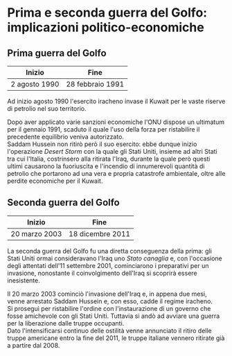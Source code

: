 # Prima e seconda guerra del Golfo: implicazioni politico-economiche

## Prima guerra del Golfo

| Inizio | Fine |
| :-: | :-: |
| 2 agosto 1990 | 28 febbraio 1991 |

Ad inizio agosto 1990 l'esercito iracheno invase il Kuwait per le vaste riserve
di petrolio nel suo territorio.

Dopo aver applicato varie sanzioni economiche l'ONU dispose un ultimatum per il
gennaio 1991, scaduto il quale l'uso della forza per ristabilire il precedente
equilibrio veniva autorizzato.\
Saddam Hussein non ritirò però il suo esercito: ebbe dunque inizio l'operazione
*Desert Storm* con la quale gli Stati Uniti, insieme ad altri Stati tra cui
l'Italia, costrinsero alla ritirata l'Iraq, durante la quale però questi ultimi
causarono la fuoriuscita e l'incendio di innumerevoli quantità di petrolio che
portarono ad una vera e propria catastrofe ambientale, oltre alle perdite
economiche per il Kuwait.

## Seconda guerra del Golfo

| Inizio | Fine |
| :-: | :-: |
| 20 marzo 2003 | 18 dicembre 2011 |

La seconda guerra del Golfo fu una diretta conseguenza della prima: gli Stati
Uniti ormai consideravano l'Iraq uno *Stato canaglia* e, con l'occasione degli
attentati dell'11 settembre 2001, cominciarono i preparativi per un invasione,
nonostante il coinvolgimento dell'Iraq si scoprirà essere inesistente.

Il 20 marzo 2003 cominciò l'invasione dell'Iraq e, in appena due mesi, venne
arrestato Saddam Hussein e, con esso, cadde il regime iracheno.\
Si proseguì per ristabilire l'ordine con l'instaurazione di un governo che fosse
amichevole con gli Stati Uniti. Tuttavia si andò ad avviare una guerra per
la liberazione dalle truppe occupanti.\
Dato l'intensificarsi continuo delle ostilità venne annunciato il ritiro delle
truppe americane entro la fine del 2011, le truppe italiane vennero ritirate già
a partire dal 2008.
